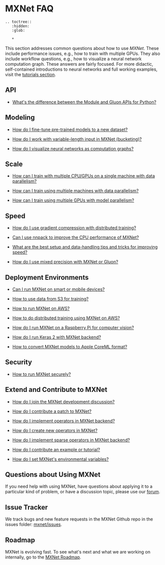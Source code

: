 # MXNet FAQ

```eval_rst
.. toctree::
   :hidden:
   :glob:

   *
```

This section addresses common questions about how to use _MXNet_. These include performance issues, e.g., how to train with multiple GPUs.
They also include workflow questions, e.g., how to visualize a neural network computation graph.
These answers are fairly focused. For more didactic, self-contained introductions to neural networks
and full working examples, visit the [tutorials section](../tutorials/index.md).

## API

* [What's the difference between the Module and Gluon APIs for Python?](../api/python/index.html)

## Modeling
* [How do I fine-tune pre-trained models to a new dataset?](finetune.html)

* [How do I work with variable-length input in MXNet (bucketing)?](bucketing.html)

* [How do I visualize neural networks as computation graphs?](visualize_graph.html)


## Scale
* [How can I train with multiple CPU/GPUs on a single machine with data parallelism?](multi_devices.html)

* [How can I train using multiple machines with data parallelism?](distributed_training.html)

* [How can I train using multiple GPUs with model parallelism?](model_parallel_lstm.html)


## Speed
* [How do I use gradient compression with distributed training?](gradient_compression.html)

* [Can I use nnpack to improve the CPU performance of MXNet?](nnpack.html)

* [What are the best setup and data-handling tips and tricks for improving speed?](perf.html)

* [How do I use mixed precision with MXNet or Gluon?](float16.html)

## Deployment Environments
* [Can I run MXNet on smart or mobile devices?](smart_device.html)

* [How to use data from S3 for training?](s3_integration.md)

* [How to run MXNet on AWS?](https://docs.aws.amazon.com/mxnet/latest/dg/whatis.html)

* [How to do distributed training using MXNet on AWS?](http://docs.aws.amazon.com/mxnet/latest/dg/mxnet-on-ec2-cluster.html)

* [How do I run MXNet on a Raspberry Pi for computer vision?](../tutorials/embedded/wine_detector.html)

* [How do I run Keras 2 with MXNet backend?](https://github.com/awslabs/keras-apache-mxnet/blob/master/docs/mxnet_backend/installation.md)

* [How to convert MXNet models to Apple CoreML format?](https://github.com/apache/incubator-mxnet/tree/master/tools/coreml)

## Security
* [How to run MXNet securely?](security.html)

## Extend and Contribute to MXNet

* [How do I join the MXNet development discussion?](../community/mxnet_channels.html)

* [How do I contribute a patch to MXNet?](../community/contribute.html)

* [How do I implement operators in MXNet backend?](add_op_in_backend.html)

* [How do I create new operators in MXNet?](new_op.html)

* [How do I implement sparse operators in MXNet backend?](https://cwiki.apache.org/confluence/display/MXNET/A+Guide+to+Implementing+Sparse+Operators+in+MXNet+Backend)

* [How do I contribute an example or tutorial?](https://github.com/apache/incubator-mxnet/tree/master/example#contributing)

* [How do I set MXNet's environmental variables?](env_var.html)

## Questions about Using MXNet
If you need help with using MXNet, have questions about applying it to a particular kind of problem, or have a discussion topic, please use our [forum](https://discuss.mxnet.io).

## Issue Tracker
We track bugs and new feature requests in the MXNet Github repo in the issues folder: [mxnet/issues](https://github.com/apache/incubator-mxnet/issues).

## Roadmap
MXNet is evolving fast. To see what's next and what we are working on internally, go to the [MXNet Roadmap](https://cwiki.apache.org/confluence/display/MXNET/MXNet+Roadmap).
